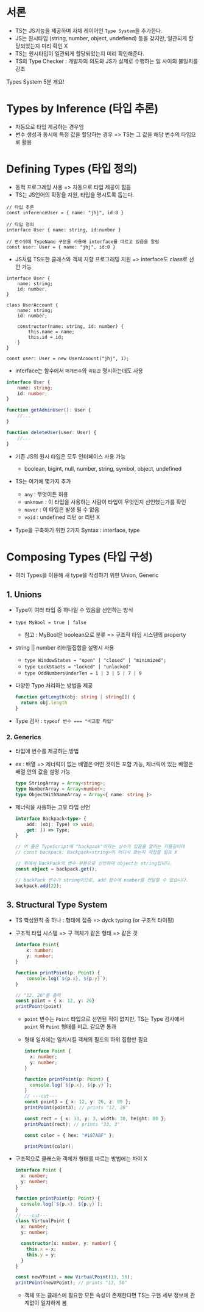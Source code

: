 # 서론
- TS는 JS기능을 제공하며 자체 레이어인 `Type System`을 추가한다.
- JS는 원시타입 (string, number, object, undefiend) 등을 갖지만, 일관되게 할당되었는지 미리 확인 X
- TS는 원시타입이 일관되게 할당되었는지 미리 확인해준다.
- TS의 Type Checker : 개발자의 의도와 JS가 실제로 수행하는 일 사이의 불일치를 강조

Types System 5분 개요!
# Types by Inference (타입 추론)

- 자동으로 타입 제공하는 경우임
- 변수 생성과 동시에 특정 값을 할당하는 경우 => TS는 그 값을 해당 변수의 타입으로 활용

# Defining Types (타입 정의)
- 동적 프로그래밍 사용 => 자동으로 타입 제공이 힘듬
- TS는 JS언어의 확장을 지원, 타입을 명시토록 돕는다.
```
// 타입 추론
const inferenceUser = { name: "jhj", id:0 }

// 타입 정의
interface User { name: string, id:number }

// 변수뒤에 TypeName 구문을 사용해 interface를 따르고 있음을 알림
const user: User = { name: "jhj", id:0 }
```
- JS처럼 TS또한 클래스와 객체 지향 프로그래밍 지원 => interface도 class로 선언 가능
```
interface User {
    name: string;
    id: number,
}

class UserAccount {
    name: string;
    id: number;

    constructor(name: string, id: number) {
        this.name = name;
        this.id = id;
    }
}

const user: User = new UserAcoount("jhj", 1);
```

- interface는 함수에서 `매개변수`와 `리턴값` 명시하는데도 사용

```typescript
interface User {
	name: string;
    id: number;
}

function getAdminUser(): User {
    //...
}

function deleteUser(user: User) {
    //...
}
```

- 기존 JS의 원시 타입은 모두 인터페이스 사용 가능
  - boolean, bigint, null, number, string, symbol, object, undefined

- TS는 여기에 몇가지 추가
  - `any`  : 무엇이든 허용
  - `unknown`  : 이 타입을 사용하는 사람이 타입이 무엇인지 선언했는가를 확인
  - `never` : 이 타입은 발생 될 수 없음
  - `void` : undefined 리턴 or 리턴 X
-  Type을 구축하기 위한 2가지 Syntax : interface, type



# Composing Types (타입 구성)

- 여러 Types을 이용해 새 type을 작성하기 위한 Union, Generic



## 1. Unions

- Type이 여러 타입 중 하나일 수 있음을 선언하는 방식
- `type MyBool = true | false`
  - 참고 : MyBool은 boolean으로 분류 => 구조적 타입 시스템의 property
- string || number 리터럴집합을 설명시 사용
  - `type WindowStates = "open" | "closed" | "minimized";`
  - `type LockStaets = "locked" | "unlocked"`
  - `type OddNumbersUnderTen = 1 | 3 | 5 | 7 | 9`

- 다양한 Type 처리하는 방법을 제공

  ```typescript
  function getLength(obj: string | string[]) {
  	return obj.length
  }
  ```

- Type 검사 : `typeof 변수 === "비교할 타입"`

### 2. Generics

- 타입에 변수를 제공하는 방법

- ex : 배열 => 제너릭이 없는 배열은 어떤 것이든 포함 가능, 제너릭이 있는 배열은 배열 안의 값을 설명 가능

  ```typescript
  type StringArray = Array<string>;
  type NumberArray = Array<number>;
  type ObjectWithNameArray = Array<{ name: string }>
  ```

- 제너릭을 사용하는 고유 타입 선언

  ```typescript
  interface Backpack<type> {
      add: (obj: Type) => void;
      get: () => Type;
  }
  
  // 이 줄은 TypeScript에 "backpack"이라는 상수가 있음을 알리는 지름길이며
  // const backpack: Backpack<string>이 어디서 왔는지 걱정할 필요 X
  
  // 위에서 BackPack의 변수 부분으로 선언하여 object는 string입니다.
  const object = backpack.get();
  
  // backPack 변수가 string이므로, add 함수에 number를 전달할 수 없습니다.
  backpack.add(23);
  ```

  

## 3. Structural Type System

- TS 핵심원칙 중 하나 : 형태에 집중 => dyck typing (or 구조적 타이핑)

- 구조적 타입 시스템 => 구 객체가 같은 형태 => 같은 것

  ```typescript
  interface Point{
      x: number;
      y: number;
  }
  
  function printPoint(p: Point) {
      console.log(`${p.x}, ${p.y}`);
  }
  
  // "12, 26"를 출력
  const point = { x: 12, y: 26}
  printPoint(point)
  ```

  - `point` 변수는 `Point` 타입으로 선언된 적이 없지만, TS는 Type 검사에서 `point` 와 `Point` 형태를 비교. 같으면 통과

  - 형태 일치에는 일치시킬 객체의 필드의 하위 집합만 필요

    ```typescript
    interface Point {
      x: number;
      y: number;
    }
    
    function printPoint(p: Point) {
      console.log(`${p.x}, ${p.y}`);
    }
    // ---cut---
    const point3 = { x: 12, y: 26, z: 89 };
    printPoint(point3); // prints "12, 26"
    
    const rect = { x: 33, y: 3, width: 30, height: 80 };
    printPoint(rect); // prints "33, 3"
    
    const color = { hex: "#187ABF" };
    
    printPoint(color);
    ```

    

- 구조적으로 클래스와 객체가 형태를 따르는 방법에는 차이 X

  ```typescript
  interface Point {
    x: number;
    y: number;
  }
  
  function printPoint(p: Point) {
    console.log(`${p.x}, ${p.y}`);
  }
  // ---cut---
  class VirtualPoint {
    x: number;
    y: number;
  
    constructor(x: number, y: number) {
      this.x = x;
      this.y = y;
    }
  }
  
  const newVPoint = new VirtualPoint(13, 56);
  printPoint(newVPoint); // prints "13, 56"
  ```

  - 객체 또는 클래스에 필요한 모든 속성이 존재한다면 TS는 구현 세부 정보에 관계없이 일치하게 봄